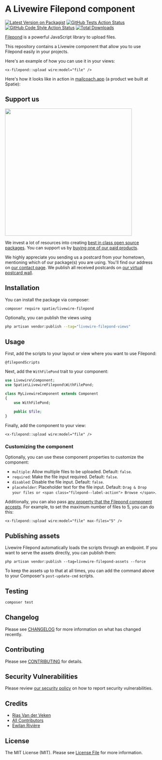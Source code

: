 # A Livewire Filepond component

[![Latest Version on Packagist](https://img.shields.io/packagist/v/spatie/livewire-filepond.svg?style=flat-square)](https://packagist.org/packages/spatie/livewire-filepond)
[![GitHub Tests Action Status](https://img.shields.io/github/actions/workflow/status/spatie/livewire-filepond/run-tests.yml?branch=main&label=tests&style=flat-square)](https://github.com/spatie/livewire-filepond/actions?query=workflow%3Arun-tests+branch%3Amain)
[![GitHub Code Style Action Status](https://img.shields.io/github/actions/workflow/status/spatie/livewire-filepond/fix-php-code-style-issues.yml?branch=main&label=code%20style&style=flat-square)](https://github.com/spatie/livewire-filepond/actions?query=workflow%3A"Fix+PHP+code+style+issues"+branch%3Amain)
[![Total Downloads](https://img.shields.io/packagist/dt/spatie/livewire-filepond.svg?style=flat-square)](https://packagist.org/packages/spatie/livewire-filepond)

[Filepond](https://pqina.nl/filepond/) is a powerful JavaScript library to upload files.

This repository contains a Livewire component that allow you to use Filepond easily in your  projects.

Here's an example of how you can use it in your views:

```bladehtml
<x-filepond::upload wire:model="file" />
```

Here's how it looks like in action in [mailcoach.app](https://mailcoach.app) (a product we built at Spatie):

## Support us

[<img src="https://github-ads.s3.eu-central-1.amazonaws.com/livewire-filepond.jpg?t=1" width="419px" />](https://spatie.be/github-ad-click/livewire-filepond)

We invest a lot of resources into creating [best in class open source packages](https://spatie.be/open-source). You can support us by [buying one of our paid products](https://spatie.be/open-source/support-us).

We highly appreciate you sending us a postcard from your hometown, mentioning which of our package(s) you are using. You'll find our address on [our contact page](https://spatie.be/about-us). We publish all received postcards on [our virtual postcard wall](https://spatie.be/open-source/postcards).

## Installation

You can install the package via composer:

```bash
composer require spatie/livewire-filepond
```

Optionally, you can publish the views using

```bash
php artisan vendor:publish --tag="livewire-filepond-views"
```

## Usage

First, add the scripts to your layout or view where you want to use Filepond:

```bladehtml
@filepondScripts
```

Next, add the `WithFilePond` trait to your component:

```php
use Livewire\Component;
use Spatie\LivewireFilepond\WithFilePond;

class MyLivewireComponent extends Component
{
    use WithFilePond;
    
    public $file;
}
```

Finally, add the component to your view:

```bladehtml
<x-filepond::upload wire:model="file" />
```

### Customizing the component

Optionally, you can use these component properties to customize the component:

- `multiple`: Allow multiple files to be uploaded. Default: `false`.
- `required`: Make the file input required. Default: `false`.
- `disabled`: Disable the file input. Default: `false`.
- `placeholder`: Placeholder text for the file input. Default: `Drag & Drop your files or <span class="filepond--label-action"> Browse </span>`.

Additionally, you can also pass [any property that the Filepond component accepts](). For example, to set the maximum number of files to 5, you can do this:

```bladehtml
<x-filepond::upload wire:model="file" max-files="5" />
```

## Publishing assets

Livewire Filepond automatically loads the scripts through an endpoint. If you want to serve the assets directly, you can publish them:

```shell
php artisan vendor:publish --tag=livewire-filepond-assets --force
```

To keep the assets up to that at all times, you can add the command above to your Composer's `post-update-cmd` scripts.

## Testing

```bash
composer test
```

## Changelog

Please see [CHANGELOG](CHANGELOG.md) for more information on what has changed recently.

## Contributing

Please see [CONTRIBUTING](CONTRIBUTING.md) for details.

## Security Vulnerabilities

Please review [our security policy](../../security/policy) on how to report security vulnerabilities.

## Credits

- [Rias Van der Veken](https://github.com/riasvdv)
- [All Contributors](../../contributors)
- [Ewilan Rivière](https://ewilan-riviere.com/articles/laravel-filepond-livewire)

## License

The MIT License (MIT). Please see [License File](LICENSE.md) for more information.
